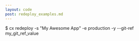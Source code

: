 ```yaml
---
layout: code
post: redeploy_examples.md
---
```



$ cx redeploy -s "My Awesome App" -e production -y --git-ref my_git_ref_value
